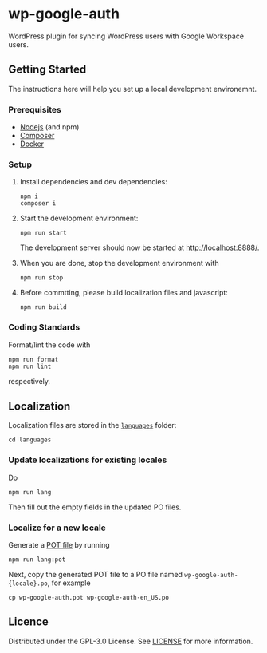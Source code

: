# wp-google-auth

WordPress plugin for syncing WordPress users with Google Workspace users.

## Getting Started

The instructions here will help you set up a local development environemnt.

### Prerequisites

-   [Nodejs](https://nodejs.org) (and npm)
-   [Composer](https://getcomposer.org/)
-   [Docker](https://www.docker.com/)

### Setup

1. Install dependencies and dev dependencies:

    ```console
    npm i
    composer i
    ```

1. Start the development environment:

    ```console
    npm run start
    ```

    The development server should now be started at <http://localhost:8888/>.

1. When you are done, stop the development environment with

    ```console
    npm run stop
    ```

1. Before commtting, please build localization files and javascript:
    ```console
    npm run build
    ```

### Coding Standards

Format/lint the code with

```console
npm run format
npm run lint
```

respectively.

## Localization

Localization files are stored in the [`languages`](./languages) folder:

```console
cd languages
```

### Update localizations for existing locales

Do

```console
npm run lang
```

Then fill out the empty fields in the updated PO files.

### Localize for a new locale

Generate a [POT file](https://developer.wordpress.org/plugins/internationalization/localization/#localization-files) by running

```console
npm run lang:pot
```

Next, copy the generated POT file to a PO file named `wp-google-auth-{locale}.po`, for example

```
cp wp-google-auth.pot wp-google-auth-en_US.po
```

## Licence

Distributed under the GPL-3.0 License. See [LICENSE](./LICENCE) for more information.
